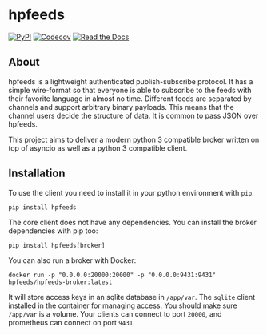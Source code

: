 # hpfeeds

[![PyPI](https://img.shields.io/pypi/v/hpfeeds.svg)](https://pypi.python.org/pypi/hpfeeds)
[![Codecov](https://img.shields.io/codecov/c/github/hpfeeds/hpfeeds.svg)](https://codecov.io/gh/hpfeeds/hpfeeds)
[![Read the Docs](https://readthedocs.org/projects/hpfeeds/badge/?version=latest)](https://hpfeeds.readthedocs.io/en/latest/?badge=latest)

## About

hpfeeds is a lightweight authenticated publish-subscribe protocol. It has a simple wire-format so that everyone is able to subscribe to the feeds with their favorite language in almost no time. Different feeds are separated by channels and support arbitrary binary payloads. This means that the channel users decide the structure of data. It is common to pass JSON over hpfeeds.

This project aims to deliver a modern python 3 compatible broker written on top of asyncio as well as a python 3 compatible client.

## Installation

To use the client you need to install it in your python environment with `pip`.

```
pip install hpfeeds
```

The core client does not have any dependencies. You can install the broker dependencies with pip too:

```
pip install hpfeeds[broker]
```

You can also run a broker with Docker:

```
docker run -p "0.0.0.0:20000:20000" -p "0.0.0.0:9431:9431" hpfeeds/hpfeeds-broker:latest
```

It will store access keys in an sqlite database in `/app/var`. The `sqlite` client installed in the container for managing access. You should make sure `/app/var` is a volume. Your clients can connect to port `20000`, and prometheus can connect on port `9431`.
